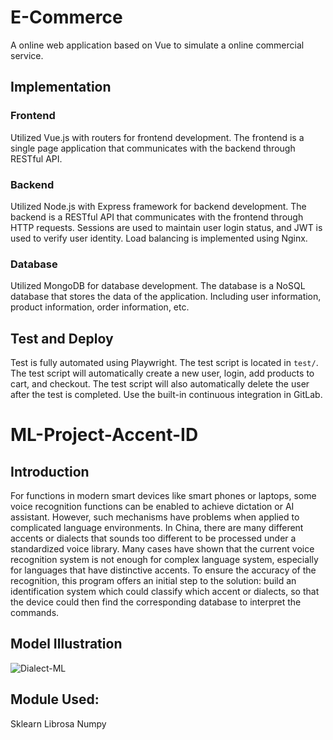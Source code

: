 # E-Commerce

A online web application based on Vue to simulate a online commercial service.

## Implementation
### Frontend
Utilized Vue.js with routers for frontend development. The frontend is a single page application that communicates with the backend through RESTful API. 

### Backend
Utilized Node.js with Express framework for backend development. The backend is a RESTful API that communicates with the frontend through HTTP requests. Sessions are used to maintain user login status, and JWT is used to verify user identity. Load balancing is implemented using Nginx.

### Database
Utilized MongoDB for database development. The database is a NoSQL database that stores the data of the application. Including user information, product information, order information, etc. 

## Test and Deploy

Test is fully automated using Playwright. The test script is located in `test/`. The test script will automatically create a new user, login, add products to cart, and checkout. The test script will also automatically delete the user after the test is completed.
Use the built-in continuous integration in GitLab.

# ML-Project-Accent-ID
## Introduction
For functions in modern smart devices like smart phones or laptops, some voice recognition functions can be enabled to achieve dictation or AI assistant. However, such mechanisms have problems when applied to complicated language environments. In China, there are many different accents or dialects that sounds too different to be processed under a standardized voice library. Many cases have shown that the current voice recognition system is not enough for complex language system, especially for languages that have distinctive accents. To ensure the accuracy of the recognition, this program offers an initial step to the solution: build an identification system which could classify which accent or dialects, so that the device could then find the corresponding database to interpret the commands.

## Model Illustration
![Dialect-ML](https://user-images.githubusercontent.com/70916756/219559776-127becf5-9273-49e6-aa2a-8052a081f540.png)


## Module Used:
Sklearn
Librosa
Numpy

